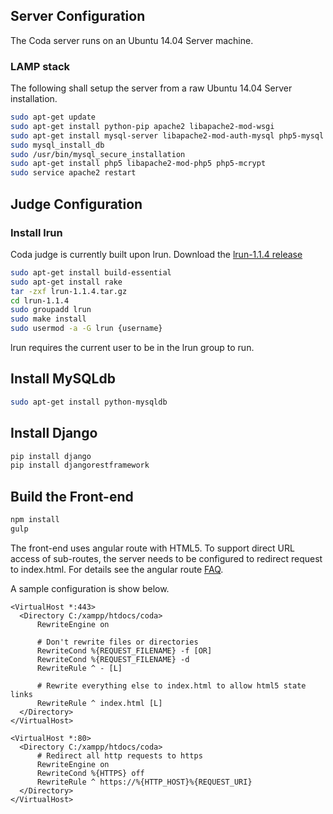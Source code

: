 ## Server Configuration
The Coda server runs on an Ubuntu 14.04 Server machine.

### LAMP stack
The following shall setup the server from a raw Ubuntu 14.04 Server installation.

```bash 
sudo apt-get update
sudo apt-get install python-pip apache2 libapache2-mod-wsgi
sudo apt-get install mysql-server libapache2-mod-auth-mysql php5-mysql
sudo mysql_install_db
sudo /usr/bin/mysql_secure_installation
sudo apt-get install php5 libapache2-mod-php5 php5-mcrypt
sudo service apache2 restart
```

## Judge Configuration

### Install lrun
Coda judge is currently built upon lrun. 
Download the [lrun-1.1.4 release](https://github.com/quark-zju/lrun/archive/v1.1.4.tar.gz)

```bash
sudo apt-get install build-essential
sudo apt-get install rake
tar -zxf lrun-1.1.4.tar.gz
cd lrun-1.1.4
sudo groupadd lrun
sudo make install
sudo usermod -a -G lrun {username}
```

lrun requires the current user to be in the lrun group to run.

## Install MySQLdb
```bash
sudo apt-get install python-mysqldb
```

## Install Django
```bash
pip install django
pip install djangorestframework
```

## Build the Front-end
```bash
npm install
gulp
```
The front-end uses angular route with HTML5. To support direct URL access of sub-routes, the server needs to be configured to
redirect request to index.html. For details see the angular route [FAQ](https://github.com/angular-ui/ui-router/wiki/Frequently-Asked-Questions#how-to-configure-your-server-to-work-with-html5mode).

A sample configuration is show below.
```
<VirtualHost *:443>
  <Directory C:/xampp/htdocs/coda>
      RewriteEngine on

      # Don't rewrite files or directories
      RewriteCond %{REQUEST_FILENAME} -f [OR]
      RewriteCond %{REQUEST_FILENAME} -d
      RewriteRule ^ - [L]

      # Rewrite everything else to index.html to allow html5 state links
      RewriteRule ^ index.html [L]
  </Directory>
</VirtualHost>

<VirtualHost *:80>
  <Directory C:/xampp/htdocs/coda>
      # Redirect all http requests to https
      RewriteEngine on
      RewriteCond %{HTTPS} off
      RewriteRule ^ https://%{HTTP_HOST}%{REQUEST_URI}
  </Directory>
</VirtualHost>
```
